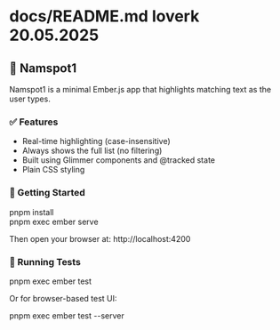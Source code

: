 # docs/README.md loverk 20.05.2025

## 📘 Namspot1

Namspot1 is a minimal Ember.js app that highlights matching text as the user types.

### ✅ Features

- Real-time highlighting (case-insensitive)
- Always shows the full list (no filtering)
- Built using Glimmer components and @tracked state
- Plain CSS styling

### 🚀 Getting Started

pnpm install  
pnpm exec ember serve

Then open your browser at: http://localhost:4200

### 🧪 Running Tests

pnpm exec ember test

Or for browser-based test UI:

pnpm exec ember test --server
